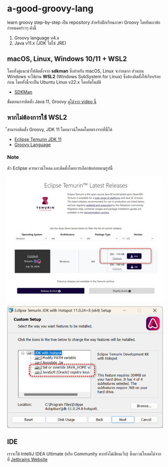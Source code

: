 # a-good-groovy-lang
learn groovy step-by-step เป็น repository สำหรับฝึกเรียนภาษา Groovy โดยยึดเอาข้อกำหนดคร่าวๆ ดังนี้ 

1. Groovy language v4.x
2. Java v11.x (JDK ไม่ใช่ JRE)

## macOS, Linux, Windows 10/11 + WSL2

โดยทั้งคู่แนะนำให้ติดตั้งจาก **sdkman** ซึ่งสำหรับ macOS, Linux จะง่ายมาก ส่วนบน Windows จะใช้ผ่าน **WSL2** (Windows SubSystem for Linux) ซึ่งต้องติดตั้งให้เรียบร้อยก่อน โดยทั้งนี้จะเป็น Ubuntu Linux v22.x โดยอัตโนมัติ

- [SDKMan](https://sdkman.io/install)

ขั้นตอนการติดตั้ง Java 11, Groovy [ดูได้จาก video นี้](https://youtu.be/T6iBlG9h_hA)

## หากไม่ต้องการใช้ WSL2 

็สามารถติดตั้ง Groovy, JDK 11 โดยดาวน์โหลดโดยตรงจากที่นี่ได้

- [Eclipse Temurin JDK 11](https://adoptium.net/temurin/releases/?version=11&os=any&arch=any&package=jdk)
- [Groovy Language](https://groovy.jfrog.io/ui/native/dist-release-local/groovy-windows-installer/groovy-4.0.22/)

### Note
ตัว Eclipse ควรดาวน์โหลด และติดตั้งโดยการเลือกข้อย่อยตามรูปนี้ 

![Download JDK](images/download-jdk-11.jpg)

![Install JDK](images/install-jdk-check-list.jpg)


## IDE

เราจะใช้ IntelliJ IDEA Ultimate (หรือ Community หากยังไม่เขียนเว็บ) ซึ่งดาวน์โหลดได้จากที่ [Jetbrains Website](https://www.jetbrains.com/idea/)
